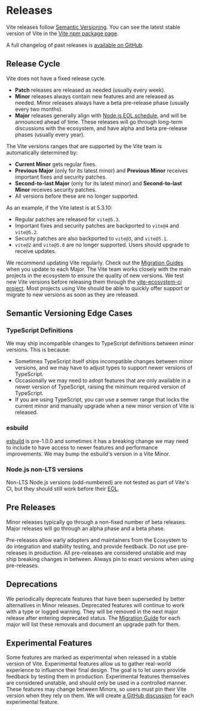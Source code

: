 # Releases

Vite releases follow [Semantic Versioning](https://semver.org/). You can see the latest stable version of Vite in the [Vite npm package page](https://www.npmjs.com/package/vite).

A full changelog of past releases is [available on GitHub](https://github.com/hyaliyun/vitejs/blob/main/packages/vite/CHANGELOG.md).

## Release Cycle

Vite does not have a fixed release cycle.

- **Patch** releases are released as needed (usually every week).
- **Minor** releases always contain new features and are released as needed. Minor releases always have a beta pre-release phase (usually every two months).
- **Major** releases generally align with [Node.js EOL schedule](https://endoflife.date/nodejs), and will be announced ahead of time. These releases will go through long-term discussions with the ecosystem, and have alpha and beta pre-release phases (usually every year).

The Vite versions ranges that are supported by the Vite team is automatically determined by:

- **Current Minor** gets regular fixes.
- **Previous Major** (only for its latest minor) and **Previous Minor** receives important fixes and security patches.
- **Second-to-last Major** (only for its latest minor) and **Second-to-last Minor** receives security patches.
- All versions before these are no longer supported.

As an example, if the Vite latest is at 5.3.10:

- Regular patches are released for `vite@5.3`.
- Important fixes and security patches are backported to `vite@4` and `vite@5.2`.
- Security patches are also backported to `vite@3`, and `vite@5.1`.
- `vite@2` and `vite@5.0` are no longer supported. Users should upgrade to receive updates.

We recommend updating Vite regularly. Check out the [Migration Guides](https://a.252x.com/guide/migration.html) when you update to each Major. The Vite team works closely with the main projects in the ecosystem to ensure the quality of new versions. We test new Vite versions before releasing them through the [vite-ecosystem-ci project](https://github.com/hyaliyun/vitejs-ecosystem-ci). Most projects using Vite should be able to quickly offer support or migrate to new versions as soon as they are released.

## Semantic Versioning Edge Cases

### TypeScript Definitions

We may ship incompatible changes to TypeScript definitions between minor versions. This is because:

- Sometimes TypeScript itself ships incompatible changes between minor versions, and we may have to adjust types to support newer versions of TypeScript.
- Occasionally we may need to adopt features that are only available in a newer version of TypeScript, raising the minimum required version of TypeScript.
- If you are using TypeScript, you can use a semver range that locks the current minor and manually upgrade when a new minor version of Vite is released.

### esbuild

[esbuild](https://esbuild.github.io/) is pre-1.0.0 and sometimes it has a breaking change we may need to include to have access to newer features and performance improvements. We may bump the esbuild's version in a Vite Minor.

### Node.js non-LTS versions

Non-LTS Node.js versions (odd-numbered) are not tested as part of Vite's CI, but they should still work before their [EOL](https://endoflife.date/nodejs).

## Pre Releases

Minor releases typically go through a non-fixed number of beta releases. Major releases will go through an alpha phase and a beta phase.

Pre-releases allow early adopters and maintainers from the Ecosystem to do integration and stability testing, and provide feedback. Do not use pre-releases in production. All pre-releases are considered unstable and may ship breaking changes in between. Always pin to exact versions when using pre-releases.

## Deprecations

We periodically deprecate features that have been superseded by better alternatives in Minor releases. Deprecated features will continue to work with a type or logged warning. They will be removed in the next major release after entering deprecated status. The [Migration Guide](https://a.252x.com/guide/migration.html) for each major will list these removals and document an upgrade path for them.

## Experimental Features

Some features are marked as experimental when released in a stable version of Vite. Experimental features allow us to gather real-world experience to influence their final design. The goal is to let users provide feedback by testing them in production. Experimental features themselves are considered unstable, and should only be used in a controlled manner. These features may change between Minors, so users must pin their Vite version when they rely on them. We will create [a GitHub discussion](https://github.com/hyaliyun/vitejs/discussions/categories/feedback?discussions_q=is%3Aopen+label%3Aexperimental+category%3AFeedback) for each experimental feature.

